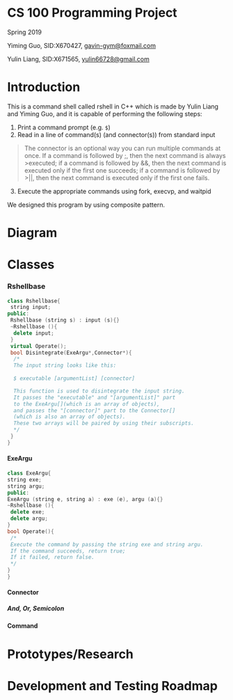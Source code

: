 # CS 100 Programming Project
Spring 2019

Yiming Guo, SID:X670427, gavin-gym@foxmail.com

Yulin Liang, SID:X671565, yulin66728@gmail.com
# Introduction
This is a command shell called rshell in C++ which is made by Yulin Liang and Yiming Guo, and it is capable of performing the following steps:

1.	Print a command prompt (e.g. `$`)
2.	Read in a line of command(s) (and connector(s)) from standard input
>The connector is an optional way you can run multiple commands at once. If a command is followed by ;, then the next command is always >executed; if a command is followed by &&, then the next command is executed only if the first one succeeds; if a command is followed by >||, then the next command is executed only if the first one fails. 
3.	Execute the appropriate commands using fork, execvp, and waitpid

We designed this program by using composite pattern.

# Diagram

# Classes
 ### Rshellbase
  ```cpp
  class Rshellbase{
   string input;
  public:
   Rshellbase (string s) : input (s){}
   ~Rshellbase (){
    delete input;
   }
   virtual Operate();
   bool Disintegrate(ExeArgu*,Connector*){
    /*
    The input string looks like this:
    
    $ executable [argumentList] [connector]

    This function is used to disintegrate the input string. 
    It passes the "executable" and "[argumentList]" part 
    to the ExeArgu[](which is an array of objects), 
    and passes the "[connector]" part to the Connector[]
    (which is also an array of objects).
    These two arrays will be paired by using their subscripts.
    */
   }
  }
  ```
   #### ExeArgu
   ```cpp
  class ExeArgu{
   string exe;
   string argu;
  public:
   ExeArgu (string e, string a) : exe (e), argu (a){}
   ~Rshellbase (){
    delete exe;
    delete argu;
   }
   bool Operate(){
    /*
    Execute the command by passing the string exe and string argu.
    If the command succeeds, return true;
    If it failed, return false.
    */
   }
  }
  ```
   #### Connector
   ##### And, Or, Semicolon
   #### Command
# Prototypes/Research

# Development and Testing Roadmap
